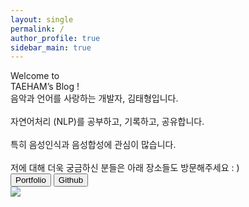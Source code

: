 ```yaml
---
layout: single
permalink: /
author_profile: true
sidebar_main: true 
---
```


<!DOCTYPE html>
<head>
    <meta charset="UTF-8">
    <meta http-equiv="X-UA-Compatible" content="IE=edge">
    <meta name="viewport" content="width=device-width, initial-scale=1.0">
    <title>Document</title>
    <link href="/index.css" rel="stylesheet" />
</head>
<body>
    <div class="background">
        <div class="introduction">
            <div class="title">Welcome to <br/>TAEHAM’s Blog !</div>
            <div class="text">
                음악과 언어를 사랑하는 개발자, 김태형입니다.
                <br/><br/>자연어처리 (NLP)를 공부하고, 기록하고, 공유합니다.
                <br/><br/>특히 음성인식과 음성합성에 관심이 많습니다.
                <br/><br/>저에 대해 더욱 궁금하신 분들은 아래 장소들도 방문해주세요 : )
            </div>
            <div class="row_button">
                <button class="button">Portfolio</button>
                <button class="button">Github</button>
            </div>
        </div>
        <div>
            <img class="taeham_img" src="/taeham.png" />
        </div>
    </div>
</body>
</html>




